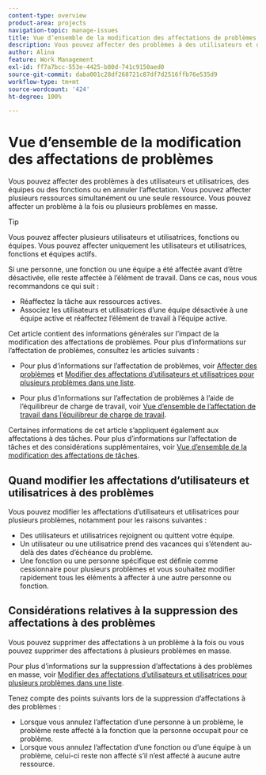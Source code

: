 ```yaml
---
content-type: overview
product-area: projects
navigation-topic: manage-issues
title: Vue d’ensemble de la modification des affectations de problèmes
description: Vous pouvez affecter des problèmes à des utilisateurs et utilisatrices, des équipes ou des fonctions ou en annuler l’affectation. Vous pouvez affecter plusieurs ressources simultanément ou une seule ressource. Vous pouvez affecter un problème à la fois ou plusieurs problèmes en masse.
author: Alina
feature: Work Management
exl-id: ff7a7bcc-553e-4425-b80d-741c9150aed0
source-git-commit: daba001c28df268721c87df7d2516ffb76e535d9
workflow-type: tm+mt
source-wordcount: '424'
ht-degree: 100%

---
```


# Vue d’ensemble de la modification des affectations de problèmes

Vous pouvez affecter des problèmes à des utilisateurs et utilisatrices, des équipes ou des fonctions ou en annuler l’affectation. Vous pouvez affecter plusieurs ressources simultanément ou une seule ressource. Vous pouvez affecter un problème à la fois ou plusieurs problèmes en masse.

>[!TIP]
>
>Vous pouvez affecter plusieurs utilisateurs et utilisatrices, fonctions ou équipes. Vous pouvez affecter uniquement les utilisateurs et utilisatrices, fonctions et équipes actifs.
>
>Si une personne, une fonction ou une équipe a été affectée avant d’être désactivée, elle reste affectée à l’élément de travail. Dans ce cas, nous vous recommandons ce qui suit :
>
>* Réaffectez la tâche aux ressources actives.
>* Associez les utilisateurs et utilisatrices d’une équipe désactivée à une équipe active et réaffectez l’élément de travail à l’équipe active.

Cet article contient des informations générales sur l’impact de la modification des affectations de problèmes. Pour plus d’informations sur l’affectation de problèmes, consultez les articles suivants :

* Pour plus d’informations sur l’affectation de problèmes, voir [Affecter des problèmes](../../../manage-work/issues/manage-issues/assign-issues.md) et [Modifier des affectations d’utilisateurs et utilisatrices pour plusieurs problèmes dans une liste](../../../manage-work/issues/manage-issues/edit-assignments-for-multiple-issues.md).

* Pour plus d’informations sur l’affectation de problèmes à l’aide de l’équilibreur de charge de travail, voir [Vue d’ensemble de l’affectation de travail dans l’équilibreur de charge de travail](../../../resource-mgmt/workload-balancer/assign-work-in-workload-balancer.md).

Certaines informations de cet article s’appliquent également aux affectations à des tâches. Pour plus d’informations sur l’affectation de tâches et des considérations supplémentaires, voir [Vue d’ensemble de la modification des affectations de tâches](../../../manage-work/tasks/assign-tasks/modify-task-assignments-overview.md).

## Quand modifier les affectations d’utilisateurs et utilisatrices à des problèmes

Vous pouvez modifier les affectations d’utilisateurs et utilisatrices pour plusieurs problèmes, notamment pour les raisons suivantes :

* Des utilisateurs et utilisatrices rejoignent ou quittent votre équipe.
* Un utilisateur ou une utilisatrice prend des vacances qui s’étendent au-delà des dates d’échéance du problème.
* Une fonction ou une personne spécifique est définie comme cessionnaire pour plusieurs problèmes et vous souhaitez modifier rapidement tous les éléments à affecter à une autre personne ou fonction.

## Considérations relatives à la suppression des affectations à des problèmes

Vous pouvez supprimer des affectations à un problème à la fois ou vous pouvez supprimer des affectations à plusieurs problèmes en masse.

Pour plus d’informations sur la suppression d’affectations à des problèmes en masse, voir [Modifier des affectations d’utilisateurs et utilisatrices pour plusieurs problèmes dans une liste](../../../manage-work/issues/manage-issues/edit-assignments-for-multiple-issues.md).

Tenez compte des points suivants lors de la suppression d’affectations à des problèmes :

* Lorsque vous annulez l’affectation d’une personne à un problème, le problème reste affecté à la fonction que la personne occupait pour ce problème.
* Lorsque vous annulez l’affectation d’une fonction ou d’une équipe à un problème, celui-ci reste non affecté s’il n’est affecté à aucune autre ressource.


